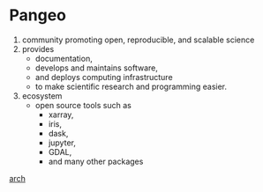 # Pangeo

1. community promoting open, reproducible, and scalable science
2. provides 
	- documentation, 
	- develops and maintains software, 
	- and deploys computing infrastructure 
	- to make scientific research and programming easier.
3. ecosystem
	- open source tools such as 
		- xarray, 
		- iris, 
		- dask, 
		- jupyter, 
		- GDAL, 
		- and many other packages

[arch](https://pangeo.io/_images/pangeo_tech_1.png)
